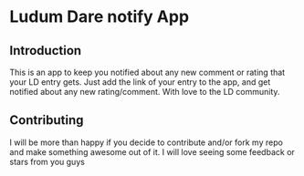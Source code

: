 # Ludum Dare notify App


## Introduction
This is an app to keep you notified about any new comment or rating that your LD entry gets.
Just add the link of your entry to the app, and get notified about any new rating/comment.
With love to the LD community.

## Contributing
I will be more than happy if you decide to contribute and/or fork my repo and make something
awesome out of it. I will love seeing some feedback or stars from you guys

